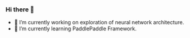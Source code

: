 ### Hi there 👋

- 🔭 I’m currently working on exploration of neural network architecture.
- 🌱 I’m currently learning PaddlePaddle Framework.
